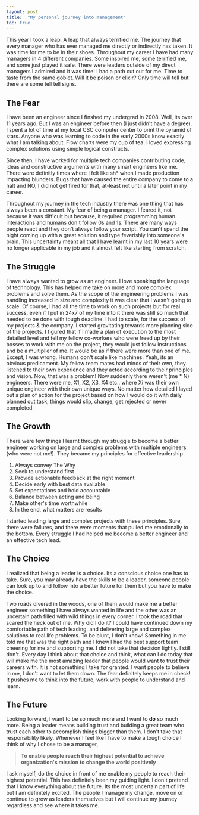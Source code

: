 ```yaml
---
layout: post
title:  "My personal journey into management"
toc: true
---
```

This year I took a leap. A leap that always terrified me. The journey that every manager who has ever managed me directly or indirectly has taken. It was time for me to be in their shoes. Throughout my career I have had many managers in 4 different companies. Some inspired me, some terrified me, and some just played it safe. There were leaders outside of my direct managers I admired and it was time! I had a path cut out for me. Time to taste from the same goblet. Will it be poison or elixir? Only time will tell but there are some tell tell signs. 

## The Fear
I have been an engineer since I finshed my undergrad in 2008. Well, its over 11 years ago. But I was an engineer before then (I just didn't have a degree). I spent a lot of time at my local CSC computer center to print the pyramid of stars. Anyone who was learning to code in the early 2000s know exactly what I am talking about. Flow charts were my cup of tea. I loved expressing complex solutions using simple logical constructs.

Since then, I have worked for multiple tech companies contributing code, ideas and constructive arguments with many smart engineers like me. There were definitly times where I felt like sh* when I made production impacting blunders. Bugs that have caused the entire company to come to a halt and NO, I did not get fired for that, at-least not until a later point in my career.

Throughout my journey in the tech industry there was one thing that has always been a constant. My fear of being a manager. I feared it, not because it was difficult but because, it required programming human interactions and humans don't follow 0s and 1s. There are many ways people react and they don't always follow your script. You can't spend the night coming up with a great solution and type feverishly into someone's brain. This uncertainty meant all that I have learnt in my last 10 years were no longer applicable in my job and it almost felt like starting from scratch.
  
## The Struggle
I have always wanted to grow as an engineer. I love speaking the language of technology. This has helped me take on more and more complex problems and solve them. As the scope of the engineering problems I was handling increased in size and complexity it was clear that I wasn't going to scale. Of course, I had all the time to work on such projects but for real success, even if I put in 24x7 of my time into it there was still so much that needed to be done with tough deadline. I had to scale, for the success of my projects & the company. I started gravitating towards more planning side of the projects. I figured that if I made a plan of execution to the most detailed level and tell my fellow co-workers who were freed up by their bosses to work with me on the project, they would just follow instructions and be a multiplier of me. It would be as if there were more than one of me.
Except, I was wrong. Humans don't scale like machines. Yeah, its an obvious predicament. My fellow team mates had minds of their own, they listened to their own experience and they acted according to their principles and vision. Now, that was a problem! Now suddenly there weren't (me * N) engineers. There were me, X1, X2, X3, X4 etc.. where Xi was their own unique engineer with their own unique ways. No matter how detailed I layed out a plan of action for the project based on how I would do it with daily planned out task, things would slip, change, get rejected or never completed.


## The Growth
There were few things I learnt through my struggle to become a better engineer working on large and complex problems with multiple engineers (who were not me!). They became my principles for effective leadership

1. Always convey The Why
1. Seek to understand first
1. Provide actionable feedback at the right moment
1. Decide early with best data available
1. Set expectations and hold accountable
1. Balance between acting and being
1. Make other's time worthwhile
1. In the end, what matters are results

I started leading large and complex projects with these principles. Sure, there were failures, and there were moments that pulled me emotionally to the bottom. Every struggle I had helped me become a better engineer and an effective tech lead. 


## The Choice

I realized that being a leader is a choice. Its a conscious choice one has to take. Sure, you may already have the skills to be a leader, someone people can look up to and follow into a better future for them but you have to make the choice. 

Two roads divered in the woods, one of them would make me a better engineer something I have always wanted in life and the other was an uncertain path filled with wild things in every corner. I took the road that scared the heck out of me. Why did I do it? I could have continued down my comfortable path of tech leading, and delivering large and complex solutions to real life problems. 
To be blunt, I don't know! Something in me told me that was the right path and I knew I had the best support team cheering for me and supporting me. I did not take that decision lightly. I still don't. Every day I think about that choice and think, what can I do today that will make me the most amazing leader that people would want to trust their careers with. It is not something I take for granted. I want people to believe in me, I don't want to let them down. The fear definitely keeps me in check! It pushes me to think into the future, work with people to understand and learn.

## The Future

Looking forward, I want to be so much more and I want to **do** so much more. Being a leader means building trust and building a great team who trust each other to accomplish things bigger than them. 
I don't take that responsibility likely. Whenever I feel like I have to make a tough choice I think of why I chose to be a manager,
>**To enable people reach their highest potential to achieve organization's mission to change the world positively**

I ask myself, do the choice in front of me enable my people to reach their highest potential. This has definitely been my guiding light. I don't pretend that I know everything about the future. Its the most uncertain part of life but I am definitely excited. The people I manage my change, move on or continue to grow as leaders themselves but I will continue my journey regardless and see where it takes me. 







